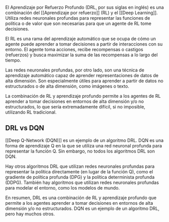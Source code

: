 El Aprendizaje por Refuerzo Profundo (DRL, por sus siglas en inglés) es una combinación del [[Aprendizaje por refuerzo]] (RL) y el [[Deep Learning]]. Utiliza redes neuronales profundas para representar las funciones de política o de valor que son necesarias para que un agente de RL tome decisiones. 

El RL es una rama del aprendizaje automático que se ocupa de cómo un agente puede aprender a tomar decisiones a partir de interacciones con su entorno. El agente toma acciones, recibe recompensas o castigos (refuerzos) y busca maximizar la suma de las recompensas a lo largo del tiempo. 

Las redes neuronales profundas, por otro lado, son una técnica de aprendizaje automático capaz de aprender representaciones de datos de alta dimensión. Son especialmente útiles para aprender a partir de datos no estructurados o de alta dimensión, como imágenes o texto.

La combinación de RL y aprendizaje profundo permite a los agentes de RL aprender a tomar decisiones en entornos de alta dimensión y/o no estructurados, lo que sería extremadamente difícil, si no imposible, utilizando RL tradicional.

## DRL vs DQN

[[Deep Q-Network (DQN)]] es un ejemplo de un algoritmo DRL. DQN es una forma de aprendizaje Q en la que se utiliza una red neuronal profunda para representar la función Q. Sin embargo, no todos los algoritmos DRL son DQN. 

Hay otros algoritmos DRL que utilizan redes neuronales profundas para representar la política directamente (en lugar de la función Q), como el gradiente de política profunda (DPG) y la política determinista profunda (DDPG). También hay algoritmos que utilizan redes neuronales profundas para modelar el entorno, como los modelos de mundo.

En resumen, DRL es una combinación de RL y aprendizaje profundo que permite a los agentes aprender a tomar decisiones en entornos de alta dimensión y/o no estructurados. DQN es un ejemplo de un algoritmo DRL, pero hay muchos otros.
